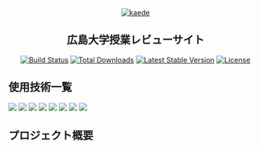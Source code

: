 <div align="center">
  <a href="https://hirodai-kaede.com/">
    <img alt="kaede" src="https://github.com/YamamotoNagito/l10dev/blob/feature/%23480_rewrite_readme/resources/assets/img/kaedeIcon.png">
  </a>
</div>

<h2 align="center">
  広島大学授業レビューサイト
</h2>

<p align="center">
<a href="https://github.com/laravel/framework/actions"><img src="https://github.com/laravel/framework/workflows/tests/badge.svg" alt="Build Status"></a>
<a href="https://packagist.org/packages/laravel/framework"><img src="https://img.shields.io/packagist/dt/laravel/framework" alt="Total Downloads"></a>
<a href="https://packagist.org/packages/laravel/framework"><img src="https://img.shields.io/packagist/v/laravel/framework" alt="Latest Stable Version"></a>
<a href="https://packagist.org/packages/laravel/framework"><img src="https://img.shields.io/packagist/l/laravel/framework" alt="License"></a>
</p>

## 使用技術一覧

<!-- シールド一覧 -->
<!-- 該当するプロジェクトの中から任意のものを選ぶ-->
<p style="display: inline">
  <!-- フロントエンドのフレームワーク一覧 -->
  <img src="https://img.shields.io/badge/-vue.js-000000.svg?logo=vue.js&style=for-the-badge">
  <img src="https://img.shields.io/badge/-vuetify-000000.svg?logo=vuetify&style=for-the-badge">
  <!-- バックエンドのフレームワーク一覧 -->
  <img src="https://img.shields.io/badge/-Laravel-092E20.svg?logo=laravel&style=for-the-badge">
  <!-- バックエンドの言語一覧 -->
  <img src="https://img.shields.io/badge/-PHP-F2C63C.svg?logo=php&style=for-the-badge">
  <!-- ミドルウェア一覧 -->
  <img src="https://img.shields.io/badge/-Nginx-269539.svg?logo=nginx&style=for-the-badge">
  <img src="https://img.shields.io/badge/-MySQL-4479A1.svg?logo=mysql&style=for-the-badge&logoColor=white">
  <!-- インフラ一覧 -->
  <img src="https://img.shields.io/badge/-Docker-1488C6.svg?logo=docker&style=for-the-badge">
  <img src="https://img.shields.io/badge/-githubactions-FFFFFF.svg?logo=github-actions&style=for-the-badge">
</p>

## プロジェクト概要
